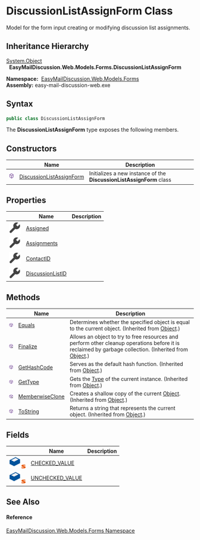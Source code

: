 DiscussionListAssignForm Class
==============================
Model for the form input creating or modifying discussion list assignments.


Inheritance Hierarchy
---------------------
[System.Object][1]  
  **EasyMailDiscussion.Web.Models.Forms.DiscussionListAssignForm**  

  **Namespace:**  [EasyMailDiscussion.Web.Models.Forms][2]  
  **Assembly:** easy-mail-discussion-web.exe

Syntax
------

```csharp
public class DiscussionListAssignForm
```

The **DiscussionListAssignForm** type exposes the following members.


Constructors
------------

|                  | Name                          | Description                                                          |
| ---------------- | ----------------------------- | -------------------------------------------------------------------- |
| ![Public method] | [DiscussionListAssignForm][3] | Initializes a new instance of the **DiscussionListAssignForm** class |


Properties
----------

|                    | Name                  | Description |
| ------------------ | --------------------- | ----------- |
| ![Public property] | [Assigned][4]         |             |
| ![Public property] | [Assignments][5]      |             |
| ![Public property] | [ContactID][6]        |             |
| ![Public property] | [DiscussionListID][7] |             |


Methods
-------

|                     | Name                  | Description                                                                                                                                                |
| ------------------- | --------------------- | ---------------------------------------------------------------------------------------------------------------------------------------------------------- |
| ![Public method]    | [Equals][8]           | Determines whether the specified object is equal to the current object. (Inherited from [Object][1].)                                                      |
| ![Protected method] | [Finalize][9]         | Allows an object to try to free resources and perform other cleanup operations before it is reclaimed by garbage collection. (Inherited from [Object][1].) |
| ![Public method]    | [GetHashCode][10]     | Serves as the default hash function. (Inherited from [Object][1].)                                                                                         |
| ![Public method]    | [GetType][11]         | Gets the [Type][12] of the current instance. (Inherited from [Object][1].)                                                                                 |
| ![Protected method] | [MemberwiseClone][13] | Creates a shallow copy of the current [Object][1]. (Inherited from [Object][1].)                                                                           |
| ![Public method]    | [ToString][14]        | Returns a string that represents the current object. (Inherited from [Object][1].)                                                                         |


Fields
------

|                                 | Name                  | Description |
| ------------------------------- | --------------------- | ----------- |
| ![Public field]![Static member] | [CHECKED_VALUE][15]   |             |
| ![Public field]![Static member] | [UNCHECKED_VALUE][16] |             |


See Also
--------

#### Reference
[EasyMailDiscussion.Web.Models.Forms Namespace][2]  

[1]: https://docs.microsoft.com/dotnet/api/system.object
[2]: ../README.md
[3]: _ctor.md
[4]: Assigned.md
[5]: Assignments.md
[6]: ContactID.md
[7]: DiscussionListID.md
[8]: https://docs.microsoft.com/dotnet/api/system.object.equals#system-object-equals(system-object)
[9]: https://docs.microsoft.com/dotnet/api/system.object.finalize#system-object-finalize
[10]: https://docs.microsoft.com/dotnet/api/system.object.gethashcode#system-object-gethashcode
[11]: https://docs.microsoft.com/dotnet/api/system.object.gettype#system-object-gettype
[12]: https://docs.microsoft.com/dotnet/api/system.type
[13]: https://docs.microsoft.com/dotnet/api/system.object.memberwiseclone#system-object-memberwiseclone
[14]: https://docs.microsoft.com/dotnet/api/system.object.tostring#System_Object_ToString
[15]: CHECKED_VALUE.md
[16]: UNCHECKED_VALUE.md
[Public method]: ../../icons/pubmethod.svg "Public method"
[Public property]: ../../icons/pubproperty.svg "Public property"
[Protected method]: ../../icons/protmethod.svg "Protected method"
[Public field]: ../../icons/pubfield.svg "Public field"
[Static member]: ../../icons/static.gif "Static member"